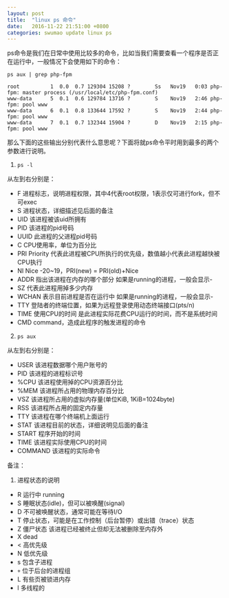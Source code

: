 ```yaml
---
layout: post
title:  "linux ps 命令"
date:   2016-11-22 21:51:00 +0800
categories: swumao update linux ps
---
```


ps命令是我们在日常中使用比较多的命令，比如当我们需要查看一个程序是否正在运行中，一般情况下会使用如下的命令：

```
ps aux | grep php-fpm

root          1  0.0  0.7 129304 15208 ?        Ss   Nov19   0:03 php-fpm: master process (/usr/local/etc/php-fpm.conf)
www-data      5  0.1  0.6 129784 13716 ?        S    Nov19   2:46 php-fpm: pool www
www-data      6  0.1  0.8 133644 17592 ?        S    Nov19   2:44 php-fpm: pool www
www-data      7  0.1  0.7 132344 15904 ?        D    Nov19   2:15 php-fpm: pool www
```

那么下面的这些输出分别代表什么意思呢？下面将就ps命令平时用到最多的两个参数进行说明。

1. `ps -l`

  从左到右分别是：
  - F 进程标志，说明进程权限，其中4代表root权限，1表示仅可进行fork，但不可exec
  - S 进程状态，详细描述见后面的备注
  - UID 该进程被该uid所拥有
  - PID 该进程的pid号码
  - UUID 此进程的父进程pid号码
  - C CPU使用率，单位为百分比
  - PRI Priority 代表此进程被CPU所执行的优先级，数值越小代表此进程越快被CPU执行
  - NI Nice -20~19，PRI(new) = PRI(old)+Nice
  - ADDR 指出该进程在内存的哪个部分 如果是running的进程，一般会显示-
  - SZ 代表此进程用掉多少内存
  - WCHAN 表示目前进程是否在运行中 如果是running的进程，一般会显示-
  - TTY 登陆者的终端位置，如果为远程登录使用动态终端接口(pts/n)
  - TIME 使用CPU的时间 是此进程实际花费CPU运行的时间，而不是系统时间
  - CMD command，造成此程序的触发进程的命令

2. `ps aux`

  从左到右分别是：
  - USER 该进程数据哪个用户账号的
  - PID 该进程的进程标识号
  - %CPU 该进程使用掉的CPU资源百分比
  - %MEM 该进程所占用的物理内存百分比
  - VSZ 该进程所占用的虚拟内存量(单位KiB, 1KiB=1024byte)
  - RSS 该进程所占用的固定内存量
  - TTY 该进程在哪个终端机上面运行
  - STAT 该进程目前的状态，详细说明见后面的备注
  - START 程序开始的时间
  - TIME 该进程实际使用CPU的时间
  - COMMAND 该进程的实际命令

备注：

1. 进程状态的说明
  - R 运行中 running
  - S 睡眠状态(idle)，但可以被唤醒(signal)
  - D 不可被唤醒状态，通常可能在等待I/O
  - T 停止状态，可能是在工作控制（后台暂停）或出错（trace）状态
  - Z 僵尸状态 该进程已经被终止但却无法被删除至内存外
  - X dead
  - < 高优先级
  - N 低优先级
  - s 包含子进程
  - `+` 位于后台的进程组
  - L 有些页被锁进内存
  - l 多线程的
